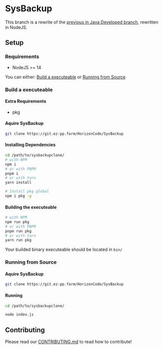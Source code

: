 # SysBackup

This branch is a rewrite of the [previous in Java Developed branch](https://git.ez-pp.farm/HorizonCode/SysBackup/src/branch/archived), rewritten in NodeJS.

## Setup

### Requirements
- NodeJS >= 14

You can either: [Build a executeable](#build-a-executeable) or [Running from Source](#running-from-source)

### Build a executeable

#### Extra Requirements
- pkg

#### Aquire SysBackup
```bash
git clone https://git.ez-pp.farm/HorizonCode/SysBackup
```

#### Installing Dependencies
```bash
cd /path/to/sysbackupclone/
# with NPM
npm i
# or with PNPM
pnpm i
# or with Yarn
yarn install

# Install pkg global
npm i pkg -g
```

#### Building the executeable
```bash
# with NPM
npm run pkg
# or with PNPM
pnpm run pkg
# or with Yarn
yarn run pkg
```

Your builded binary executeable should be located in `bin/`

### Running from Source

#### Aquire SysBackup
```bash
git clone https://git.ez-pp.farm/HorizonCode/SysBackup
```

#### Running
```bash
cd /path/to/sysbackupclone/

node index.js
```


## Contributing
Please read our [CONTRIBUTING.md](https://git.ez-pp.farm/HorizonCode/SysBackup/src/branch/master/CONTRIBUTING.md) to read how to contribute!